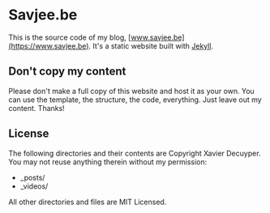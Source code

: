 # Savjee.be
This is the source code of my blog, [www.savjee.be](https://www.savjee.be). It's a static website built with [Jekyll](http://jekyllrb.com/).

## Don't copy my content
Please don't make a full copy of this website and host it as your own. 
You can use the template, the structure, the code, everything. Just leave out my content. Thanks!

## License
The following directories and their contents are Copyright Xavier Decuyper. You may not reuse anything therein without my permission:

* _posts/
* _videos/

All other directories and files are MIT Licensed.